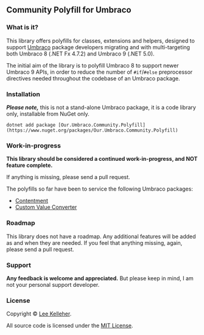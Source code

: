 ## Community Polyfill for Umbraco

### What is it?

This library offers polyfills for classes, extensions and helpers, designed to support [Umbraco](https://github.com/umbraco/Umbraco-CMS/) package developers migrating and with multi-targeting both Umbraco 8 (.NET Fx 4.7.2) and Umbraco 9 (.NET 5.0).

The initial aim of the library is to polyfill Umbraco 8 to support newer Umbraco 9 APIs, in order to reduce the number of `#if`/`#else` preprocessor directives needed throughout the codebase of an Umbraco package.


### Installation

_**Please note,**_ this is not a stand-alone Umbraco package, it is a code library only, installable from NuGet only.

```
dotnet add package [Our.Umbraco.Community.Polyfill](https://www.nuget.org/packages/Our.Umbraco.Community.Polyfill)
```

### Work-in-progress

**This library should be considered a continued work-in-progress, and NOT feature complete.**

If anything is missing, please send a pull request.

The polyfills so far have been to service the following Umbraco packages:

- [Contentment](https://github.com/leekelleher/umbraco-contentment)
- [Custom Value Converter](https://github.com/leekelleher/umbraco-custom-valueconverter)


### Roadmap

This library does not have a roadmap. Any additional features will be added as and when they are needed.
If you feel that anything missing, again, please send a pull request.


### Support

**Any feedback is welcome and appreciated.** But please keep in mind, I am not your personal support developer.


### License

Copyright &copy; [Lee Kelleher](https://leekelleher.com).

All source code is licensed under the [MIT License](../LICENSE).
